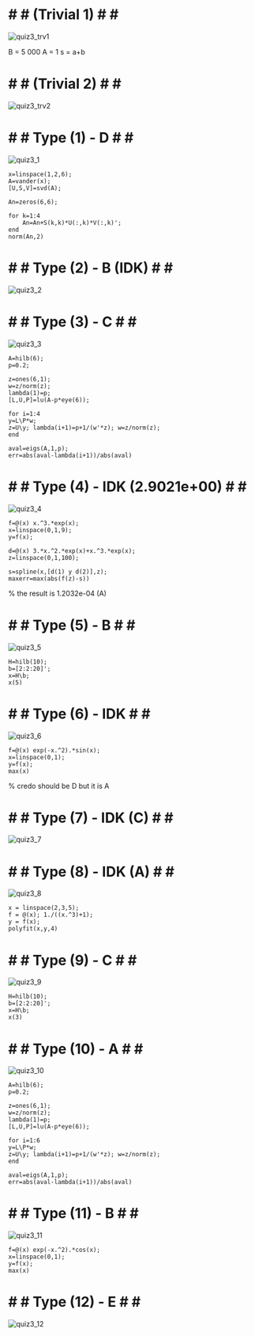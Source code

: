 # # # (Trivial 1) # # #
![quiz3_trv1](https://github.com/space-hippie0/matlab/assets/118982314/69f91ca8-776a-4ef6-886d-ff51f7628053)

B = 5 000
A = 1
s = a+b

# # # (Trivial 2) # # #
![quiz3_trv2](https://github.com/space-hippie0/matlab/assets/118982314/7db1f80e-1d68-43fa-acff-7078add6947e)



# # # Type (1) - D # # #
![quiz3_1](https://github.com/space-hippie0/matlab/assets/118982314/aac846c9-f3e6-4a46-a2d8-d47d0423c7c9)

```
x=linspace(1,2,6);
A=vander(x);
[U,S,V]=svd(A);
```
```
An=zeros(6,6);
```
```
for k=1:4
    An=An+S(k,k)*U(:,k)*V(:,k)';
end
norm(An,2)
```

# # # Type (2) - B (IDK) # # #
![quiz3_2](https://github.com/space-hippie0/matlab/assets/118982314/0e6c0a08-5313-44fd-a7eb-59dfaafd7ea1)




# # # Type (3) - C # # #
![quiz3_3](https://github.com/space-hippie0/matlab/assets/118982314/13031265-858e-4b4f-b160-22ee79215463)
```
A=hilb(6);
p=0.2;
```
```
z=ones(6,1);
w=z/norm(z);
lambda(1)=p;
[L,U,P]=lu(A-p*eye(6));
```
```
for i=1:4
y=L\P*w;
z=U\y; lambda(i+1)=p+1/(w'*z); w=z/norm(z);
end
```
```
aval=eigs(A,1,p);
err=abs(aval-lambda(i+1))/abs(aval)
```


# # # Type (4) - IDK (2.9021e+00) # # #
![quiz3_4](https://github.com/space-hippie0/matlab/assets/118982314/59b1ba03-19dc-43bc-b159-0dfcf6b01365)

```
f=@(x) x.^3.*exp(x);
x=linspace(0,1,9);
y=f(x);
```
```
d=@(x) 3.*x.^2.*exp(x)+x.^3.*exp(x);
z=linspace(0,1,100);
```
```
s=spline(x,[d(1) y d(2)],z);
maxerr=max(abs(f(z)-s))
```
% the result is 1.2032e-04 (A)



# # # Type (5) - B # # #
![quiz3_5](https://github.com/space-hippie0/matlab/assets/118982314/72eccbd1-c337-4cdd-b5ab-f0440495d47f)

```
H=hilb(10);
b=[2:2:20]';
x=H\b;
x(5)
```



# # # Type (6) - IDK # # #
![quiz3_6](https://github.com/space-hippie0/matlab/assets/118982314/594eef41-ccc0-4e70-b4eb-dce4a0dacca2)
```
f=@(x) exp(-x.^2).*sin(x); 
x=linspace(0,1);
y=f(x);
max(x)
```
% credo should be D but it is A




# # # Type (7) - IDK (C) # # #
![quiz3_7](https://github.com/space-hippie0/matlab/assets/118982314/0925033e-2fd1-47f1-b90a-39ecd12ca984)




# # # Type (8) - IDK (A) # # #
![quiz3_8](https://github.com/space-hippie0/matlab/assets/118982314/cc2c82bb-4db1-49db-a102-f9d79b626641)
```
x = linspace(2,3,5);
f = @(x); 1./((x.^3)+1);
y = f(x);
polyfit(x,y,4)
```




# # # Type (9) - C # # #
![quiz3_9](https://github.com/space-hippie0/matlab/assets/118982314/51f749ee-efeb-4bae-9696-5b9c5eab8b75)

```
H=hilb(10);
b=[2:2:20]';
x=H\b;
x(3)
```



# # # Type (10) - A # # #
![quiz3_10](https://github.com/space-hippie0/matlab/assets/118982314/f95f42ab-8c99-4a60-82e9-7461a29a2095)

```
A=hilb(6);
p=0.2;
```
```
z=ones(6,1);
w=z/norm(z);
lambda(1)=p;
[L,U,P]=lu(A-p*eye(6));
```
```
for i=1:6
y=L\P*w;
z=U\y; lambda(i+1)=p+1/(w'*z); w=z/norm(z);
end
```
```
aval=eigs(A,1,p);
err=abs(aval-lambda(i+1))/abs(aval)
```

# # # Type (11) - B # # #
![quiz3_11](https://github.com/space-hippie0/matlab/assets/118982314/d2589da0-89a3-43c7-bb20-d2c52a9675b4)
```
f=@(x) exp(-x.^2).*cos(x); 
x=linspace(0,1);
y=f(x);
max(x)
```

# # # Type (12) - E # # #
![quiz3_12](https://github.com/space-hippie0/matlab/assets/118982314/ad4c8709-d273-4fe2-8cb7-7fe122f7a2d5)


